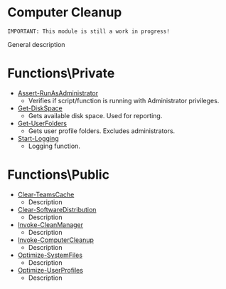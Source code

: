 # Computer Cleanup

`IMPORTANT: This module is still a work in progress!`

General description

# Functions\Private

- [Assert-RunAsAdministrator]() 
    - Verifies if script/function is running with Administrator privileges.
- [Get-DiskSpace]()
    - Gets available disk space. Used for reporting.
- [Get-UserFolders]()
    - Gets user profile folders. Excludes administrators.
- [Start-Logging]()
    - Logging function.

# Functions\Public

- [Clear-TeamsCache]() 
    - Description
- [Clear-SoftwareDistribution]()
    - Description
- [Invoke-CleanManager]() 
    - Description
- [Invoke-ComputerCleanup]() 
    - Description
- [Optimize-SystemFiles]() 
    - Description
- [Optimize-UserProfiles]() 
    - Description
